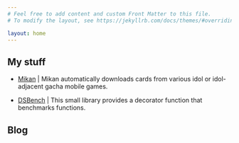 ```yaml
---
# Feel free to add content and custom Front Matter to this file.
# To modify the layout, see https://jekyllrb.com/docs/themes/#overriding-theme-defaults

layout: home
---
```


## My stuff

- [Mikan](/mikan) | Mikan automatically downloads cards from various idol or idol-adjacent gacha mobile games.

- [DSBench](/dsbench) | This small library provides a decorator function that benchmarks functions.

## Blog
